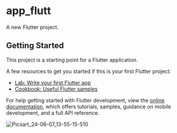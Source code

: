 # app_flutt

A new Flutter project.

## Getting Started

This project is a starting point for a Flutter application.

A few resources to get you started if this is your first Flutter project:

- [Lab: Write your first Flutter app](https://docs.flutter.dev/get-started/codelab)
- [Cookbook: Useful Flutter samples](https://docs.flutter.dev/cookbook)

For help getting started with Flutter development, view the
[online documentation](https://docs.flutter.dev/), which offers tutorials,
samples, guidance on mobile development, and a full API reference.

![Picsart_24-06-07_13-55-15-510](https://github.com/mithun205/Sneaker-App/assets/126346172/3a4d7ab9-a5e4-47ac-90c3-097747466cea)
